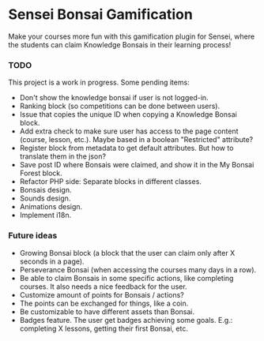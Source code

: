 # Sensei Bonsai Gamification 

Make your courses more fun with this gamification plugin for Sensei, where the students can claim Knowledge Bonsais in their learning process!

### TODO

This project is a work in progress. Some pending items:

- Don't show the knowledge bonsai if user is not logged-in.
- Ranking block (so competitions can be done between users).
- Issue that copies the unique ID when copying a Knowledge Bonsai block.
- Add extra check to make sure user has access to the page content (course, lesson, etc.). Maybe based in a boolean "Restricted" attribute?
- Register block from metadata to get default attributes. But how to translate them in the json?
- Save post ID where Bonsais were claimed, and show it in the My Bonsai Forest block.
- Refactor PHP side: Separate blocks in different classes.
- Bonsais design.
- Sounds design.
- Animations design.
- Implement i18n.

### Future ideas

- Growing Bonsai block (a block that the user can claim only after X seconds in a page).
- Perseverance Bonsai (when accessing the courses many days in a row).
- Be able to claim Bonsais in some specific actions, like completing courses. It also needs a nice feedback for the user.
- Customize amount of points for Bonsais / actions?
- The points can be exchanged for things, like a coin.
- Be customizable to have different assets than Bonsai.
- Badges feature. The user get badges achieving some goals. E.g.: completing X lessons, getting their first Bonsai, etc.
